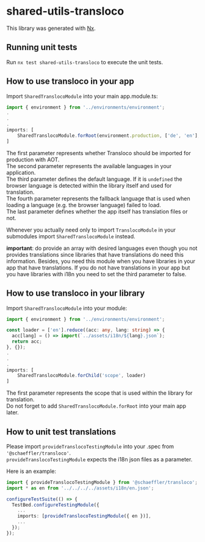 # shared-utils-transloco

This library was generated with [Nx](https://nx.dev).

## Running unit tests

Run `nx test shared-utils-transloco` to execute the unit tests.

## How to use transloco in your app

Import `SharedTranslocoModule` into your main app.module.ts:  
```typescript
import { environment } from '../environments/environment';
.
.
.
imports: [
    SharedTranslocoModule.forRoot(environment.production, ['de', 'en'], undefined, 'en', true)
]

```

The first parameter represents whether Transloco should be imported for production with AOT.  
The second parameter represents the available languages in your application.  
The third parameter defines the default language. If it is `undefined` the browser language is detected within the library itself and used for translation.  
The fourth parameter represents the fallback language that is used when loading a language (e.g. the browser language) failed to load.  
The last parameter defines whether the app itself has translation files or not.  

Whenever you actually need only to import `TranslocoModule` in your submodules import `SharedTranslocoModule` instead.

**important**: do provide an array with desired languages even though you not provides translations since libraries that have translations do need this information. Besides, you need this module when you have libraries in your app that have translations. If you do not have translations in your app but you have libraries with i18n you need to set the third parameter to false.

## How to use transloco in your library

Import `SharedTranslocoModule` into your module:
```typescript
import { environment } from '../environments/environment';

const loader = ['en'].reduce((acc: any, lang: string) => {
  acc[lang] = () => import(`../assets/i18n/${lang}.json`);
  return acc;
}, {});
.
.
.
imports: [
    SharedTranslocoModule.forChild('scope', loader)
]

```

The first parameter represents the scope that is used within the library for translation.  
Do not forget to add `SharedTranslocoModule.forRoot` into your main app later.

## How to unit test translations

Please import `provideTranslocoTestingModule` into your .spec from `'@schaeffler/transloco'`.  
`provideTranslocoTestingModule` expects the i18n json files as a parameter.

Here is an example:
```typescript
import { provideTranslocoTestingModule } from '@schaeffler/transloco';
import * as en from '../../../../assets/i18n/en.json';

configureTestSuite(() => {
  TestBed.configureTestingModule({
    ...
    imports: [provideTranslocoTestingModule({ en })],
    ...
  });
});

```

